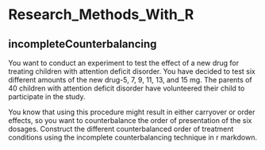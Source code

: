# Research_Methods_With_R

## incompleteCounterbalancing

You want to conduct an experiment to test the effect of a new drug for treating children with attention deficit
disorder. You have decided to test six different amounts of the new drug-5, 7, 9, 11, 13, and 15 mg. The
parents of 40 children with attention deficit disorder have volunteered their child to participate in the study.  

You know that using this procedure might result in either carryover or order effects, so you want to
counterbalance the order of presentation of the six dosages. Construct the different counterbalanced order of
treatment conditions using the incomplete counterbalancing technique in r markdown.
